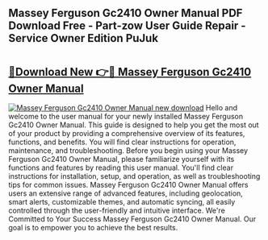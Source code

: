 ## Massey Ferguson Gc2410 Owner Manual PDF Download Free - Part-zow User Guide Repair - Service Owner Edition PuJuk

# <h2><a href="http://bc47699.oget.top/?id=Massey+Ferguson+Gc2410+Owner+Manual">🔗Download New 👉🔴 Massey Ferguson Gc2410 Owner Manual</a></h2>

[![Massey Ferguson Gc2410 Owner Manual new download](https://i.imgur.com/5g1atiW.png)](http://bc47699.oget.top/?id=Massey+Ferguson+Gc2410+Owner+Manual)
Hello and welcome to the user manual for your newly installed Massey Ferguson Gc2410 Owner Manual. This guide is designed to help you get the most out of your product by providing a comprehensive overview of its features, functions, and benefits. You will find clear instructions for operation, maintenance, and troubleshooting. Before you begin using your Massey Ferguson Gc2410 Owner Manual, please familiarize yourself with its functions and features by reading this user manual. You'll find clear instructions for installation, setup, and operation, as well as troubleshooting tips for common issues. Massey Ferguson Gc2410 Owner Manual offers users an extensive range of advanced features, including geolocation, smart alerts, customizable themes, and automatic syncing, all easily controlled through the user-friendly and intuitive interface. We're Committed to Your Success Massey Ferguson Gc2410 Owner Manual. Our goal is to empower you to achieve the best results.
